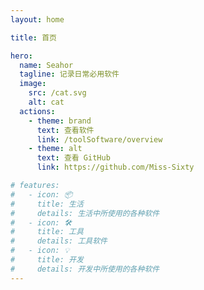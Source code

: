 ```yaml
---
layout: home

title: 首页

hero:
  name: Seahor
  tagline: 记录日常必用软件
  image:
    src: /cat.svg
    alt: cat
  actions:
    - theme: brand
      text: 查看软件
      link: /toolSoftware/overview
    - theme: alt
      text: 查看 GitHub
      link: https://github.com/Miss-Sixty

# features:
#   - icon: 📦
#     title: 生活
#     details: 生活中所使用的各种软件
#   - icon: 🛠️
#     title: 工具
#     details: 工具软件
#   - icon: 💡
#     title: 开发
#     details: 开发中所使用的各种软件
---
```

